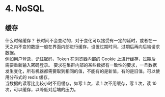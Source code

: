 # 4. NoSQL

## 缓存

什么时候缓存？
长时间不会变动的，对于变化可以接受有一定的延时，或者在一天之内不变的数据一般在界面内部进行缓存，设置过期时间，过期后再向后端请求数据。  
例如用户登录，记住密码，Token 在浏览器内部的 Cookie 上进行缓存，过期后需要重新输入密码登录。
要求在集群内部的某些数据有一致性的要求，一旦数据发生变化，所有机器都需要取到相同的值，不能有的是新值，有的是旧值。可以使用分布式的 redis 缓存。  
当数据的读写比比较小时不用缓存，如写 1 次，读 1 次不用缓存，写 1 次，读 10 次，可以缓存，以降低对后端的压力。
